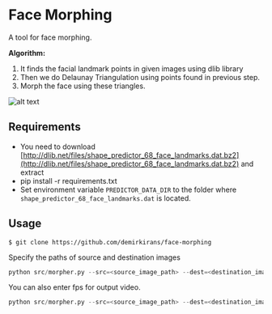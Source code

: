 # Face Morphing 

A tool for face morphing. 

**Algorithm:**
1. It finds the facial landmark points in given images using dlib library
2. Then we do Delaunay Triangulation using points found in previous step.
3. Morph the face using these triangles.


![alt text](https://github.com/demirkirans/face-morphing/blob/main/results/erdkilic.gif?raw=true)



## Requirements

* You need to download [http://dlib.net/files/shape_predictor_68_face_landmarks.dat.bz2](http://dlib.net/files/shape_predictor_68_face_landmarks.dat.bz2) and extract
* pip install -r requirements.txt
* Set environment variable `PREDICTOR_DATA_DIR` to the folder where `shape_predictor_68_face_landmarks.dat` is located.

## Usage

```
$ git clone https://github.com/demirkirans/face-morphing
```

Specify the paths of source and destination images

```python
python src/morpher.py --src=<source_image_path> --dest=<destination_image_path>
```

You can also enter fps for output video. 

```python
python src/morpher.py --src=<source_image_path> --dest=<destination_image_path> --fps=20
```